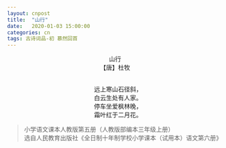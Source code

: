 ```yaml
---
layout: cnpost
title:  "山行"
date:   2020-01-03 15:00:00
categories: cn
tags: 古诗词品-初 慕然回首
---
```


<center>
山行<br>
【唐】杜牧<br>
<br>

&emsp;远上寒山石径斜，<br>
&emsp;白云生处有人家。<br>
&emsp;停车坐爱枫林晚，<br>
&emsp;霜叶红于二月花。
</center>




>小学语文课本人教版第五册（人教版部编本三年级上册）<br>
>选自人民教育出版社《全日制十年制学校小学课本（试用本）语文第六册》